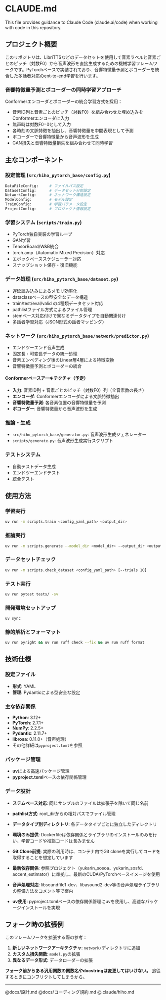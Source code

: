 # CLAUDE.md

This file provides guidance to Claude Code (claude.ai/code) when working with code in this repository.

## プロジェクト概要

このリポジトリは、LibriTTSなどのデータセットを使用して音素ラベルと音素ごとのピッチ（対数F0）から音声波形を直接生成するための機械学習フレームワークです。PyTorchベースで実装されており、音響特徴量予測とボコーダーを統合した多話者対応のent-to-end学習を行います。

### 音響特徴量予測とボコーダーの同時学習アプローチ

Conformerエンコーダとボコーダーの統合学習方式を採用：
- 音素ID列と音素ごとのピッチ（対数F0）を組み合わせた埋め込みをConformerエンコーダに入力
- 無声時は対数F0=0として入力
- 各時刻の文脈特徴を抽出し、音響特徴量を中間表現として予測
- ボコーダーで音響特徴量から音声波形を生成
- GAN損失と音響特徴量損失を組み合わせて同時学習

## 主なコンポーネント

### 設定管理 (`src/hiho_pytorch_base/config.py`)
```python
DataFileConfig:     # ファイルパス設定
DatasetConfig:      # データセット分割設定
NetworkConfig:      # ネットワーク構造設定
ModelConfig:        # モデル設定
TrainConfig:        # 学習パラメータ設定
ProjectConfig:      # プロジェクト情報設定
```

### 学習システム (`scripts/train.py`)
- PyTorch独自実装の学習ループ
- GAN学習
- TensorBoard/W&B統合
- torch.amp（Automatic Mixed Precision）対応
- エポックベーススケジューラー対応
- スナップショット保存・復旧機能

### データ処理 (`src/hiho_pytorch_base/dataset.py`)
- 遅延読み込みによるメモリ効率化
- dataclassベースの型安全なデータ構造
- train/test/eval/valid の4種類データセット対応
- pathlistファイル方式によるファイル管理
- stemベース対応付けで異なるデータタイプを自動関連付け
- 多話者学習対応（JSON形式の話者マッピング）

### ネットワーク (`src/hiho_pytorch_base/network/predictor.py`)
- エンドツーエンド音声生成
- 固定長・可変長データの統一処理
- 音素エンベディング後のLinear層4層による特徴変換
- 音響特徴量予測とボコーダーの統合

#### Conformerベースアーキテクチャ（予定）
- **入力**: 音素ID列 + 音素ごとのピッチ（対数F0）列（全音素数の長さ）
- **エンコーダ**: Conformerエンコーダによる文脈特徴抽出
- **音響特徴量予測**: 各音素位置の音響特徴量を予測
- **ボコーダー**: 音響特徴量から音声波形を生成

### 推論・生成
- `src/hiho_pytorch_base/generator.py`: 音声波形生成ジェネレーター
- `scripts/generate.py`: 音声波形生成実行スクリプト

### テストシステム
- 自動テストデータ生成
- エンドツーエンドテスト
- 統合テスト

## 使用方法

### 学習実行
```bash
uv run -m scripts.train <config_yaml_path> <output_dir>
```

### 推論実行
```bash
uv run -m scripts.generate --model_dir <model_dir> --output_dir <output_dir> [--use_gpu]
```

### データセットチェック
```bash
uv run -m scripts.check_dataset <config_yaml_path> [--trials 10]
```

### テスト実行
```bash
uv run pytest tests/ -sv
```

### 開発環境セットアップ
```bash
uv sync
```

### 静的解析とフォーマット
```bash
uv run pyright && uv run ruff check --fix && uv run ruff format
```

## 技術仕様

### 設定ファイル
- **形式**: YAML
- **管理**: Pydanticによる型安全な設定

### 主な依存関係
- **Python**: 3.12+
- **PyTorch**: 2.7.1+
- **NumPy**: 2.2.5+
- **Pydantic**: 2.11.7+
- **librosa**: 0.11.0+（音声処理）
- その他詳細は`pyproject.toml`を参照

### パッケージ管理
- **uv**による高速パッケージ管理
- **pyproject.toml**ベースの依存関係管理

### データ設計
- **ステムベース対応**: 同じサンプルのファイルは拡張子を除いて同じ名前
- **pathlist方式**: root_dirからの相対パスでファイル管理
- **データタイプ別ディレクトリ**: 各データタイプごとに独立したディレクトリ

- **環境のみ提供**: Dockerfileは依存関係とライブラリのインストールのみを行い、学習コードや推論コードは含みません
- **Git Clone前提**: 実際の利用時は、コンテナ内でGit cloneを実行してコードを取得することを想定しています
- **最新依存関係**: 参照プロジェクト（yukarin_sosoa、yukarin_sosfd、accent_estimator）に準拠し、最新のCUDA/PyTorchベースイメージを使用
- **音声処理対応**: libsoundfile1-dev、libasound2-dev等の音声処理ライブラリの整備方法をコメント等で案内
- **uv使用**: pyproject.tomlベースの依存関係管理にuvを使用し、高速なパッケージインストールを実現

## フォーク時の拡張例

このフレームワークを拡張する際の参考：

1. **新しいネットワークアーキテクチャ**: `network/`ディレクトリに追加
2. **カスタム損失関数**: `model.py`の拡張
3. **異なるデータ形式**: データローダーの拡張

**フォーク前からある汎用関数の関数名やdocstringは変更してはいけない。**
追従するときにコンフリクトしてしまうから。

---

@docs/設計.md
@docs/コーディング規約.md
@.claude/hiho.md
